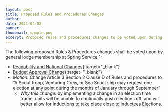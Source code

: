 ```yaml
---
layout: post
title: Proposed Rules and Procedures Changes
author:
date: 2021-04-08
banner:
thumbnail: sample.png
excerpt: Proposed rules and procedures changes to be voted upon during Spring Service 1.
---
```


The following proposed Rules & Procedures changes shall be voted upon by general lodge membership at Spring Service 1:

- [Readability and National Changes](/files/rules/proposed_sept19/readablity_and_national_changes.pdf){:target="_blank"}
- [Budget Approval Change](/files/rules/proposed_sept19/budget_approval_changes.pdf){:target="_blank"}
- *Motion:* Change Article 3 Section 2 Clause D of Rules and procedures to “A Scout troop, Venturing Crew, or Sea Scout ship may request one election at any point during the months of January through September”
    - *Why this change:* by implementing a change in an election time frame, units will be unable to continually push elections off, and will better allow for inductions to take place close to inductees Elections.
